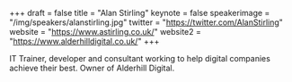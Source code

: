 +++
draft = false
title = "Alan Stirling"
keynote = false
speakerimage = "/img/speakers/alanstirling.jpg"
twitter = "https://twitter.com/AlanStirling"
website = "https://www.astirling.co.uk/"
website2 = "https://www.alderhilldigital.co.uk/"
+++

IT Trainer, developer and consultant working to help digital companies achieve their best. Owner of Alderhill Digital.